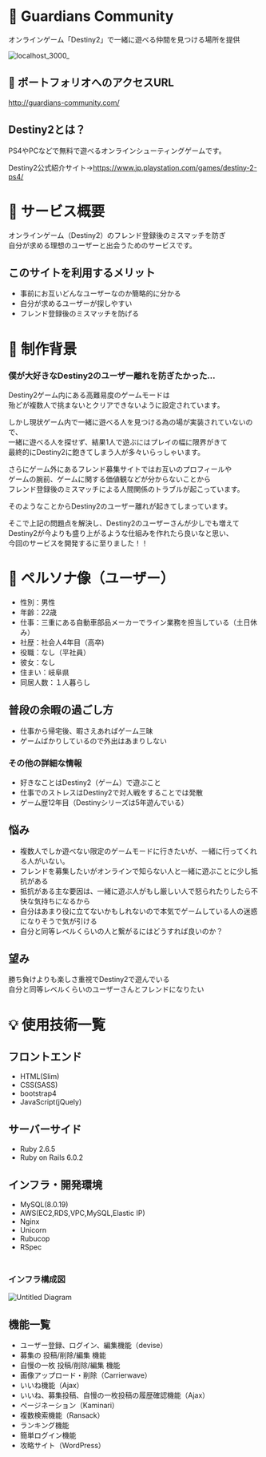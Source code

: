 # :two_men_holding_hands: Guardians Community

オンラインゲーム「Destiny2」で一緒に遊べる仲間を見つける場所を提供

![localhost_3000_](https://user-images.githubusercontent.com/57397215/79339158-6c149700-7f63-11ea-920f-8866d51f3e98.png)

## :closed_book: ポートフォリオへのアクセスURL
http://guardians-community.com/

## Destiny2とは？
PS4やPCなどで無料で遊べるオンラインシューティングゲームです。

Destiny2公式紹介サイト→https://www.jp.playstation.com/games/destiny-2-ps4/

# :closed_book: サービス概要

オンラインゲーム（Destiny2）のフレンド登録後のミスマッチを防ぎ  
自分が求める理想のユーザーと出会うためのサービスです。

## このサイトを利用するメリット

* 事前にお互いどんなユーザーなのか簡略的に分かる
* 自分が求めるユーザーが探しやすい
* フレンド登録後のミスマッチを防げる

# :round_pushpin: 制作背景

### 僕が大好きなDestiny2のユーザー離れを防ぎたかった…

Destiny2ゲーム内にある高難易度のゲームモードは  
殆どが複数人で挑まないとクリアできないように設定されています。  
  
しかし現状ゲーム内で一緒に遊べる人を見つける為の場が実装されていないので、  
一緒に遊べる人を探せず、結果1人で遊ぶにはプレイの幅に限界がきて  
最終的にDestiny2に飽きてしまう人が多々いらっしゃいます。  

さらにゲーム外にあるフレンド募集サイトではお互いのプロフィールや  
ゲームの腕前、ゲームに関する価値観などが分からないことから  
フレンド登録後のミスマッチによる人間関係のトラブルが起こっています。  

そのようなことからDestiny2のユーザー離れが起きてしまっています。  

そこで上記の問題点を解決し、Destiny2のユーザーさんが少しでも増えて  
Destiny2が今よりも盛り上がるような仕組みを作れたら良いなと思い、  
今回のサービスを開発するに至りました！！  

# :bust_in_silhouette: ペルソナ像（ユーザー）

* 性別：男性
* 年齢：22歳
* 仕事：三重にある自動車部品メーカーでライン業務を担当している（土日休み）
* 社歴：社会人4年目（高卒)
* 役職：なし（平社員）
* 彼女：なし
* 住まい：岐阜県
* 同居人数：１人暮らし

## 普段の余暇の過ごし方
* 仕事から帰宅後、暇さえあればゲーム三昧
* ゲームばかりしているので外出はあまりしない

### その他の詳細な情報
* 好きなことはDestiny2（ゲーム）で遊ぶこと
* 仕事でのストレスはDestiny2で対人戦をすることでは発散
* ゲーム歴12年目（Destinyシリーズは5年遊んでいる）

## 悩み
* 複数人でしか遊べない限定のゲームモードに行きたいが、一緒に行ってくれる人がいない。
* フレンドを募集したいがオンラインで知らない人と一緒に遊ぶことに少し抵抗がある
* 抵抗がある主な要因は、一緒に遊ぶ人がもし厳しい人で怒られたりしたら不快な気持ちになるから
* 自分はあまり役に立てないかもしれないので本気でゲームしている人の迷惑になりそうで気が引ける
* 自分と同等レベルくらいの人と繋がるにはどうすれば良いのか？

## 望み
勝ち負けよりも楽しさ重視でDestiny2で遊んでいる  
自分と同等レベルくらいのユーザーさんとフレンドになりたい

# :bulb: 使用技術一覧

## フロントエンド

* HTML(Slim)
* CSS(SASS)
* bootstrap4
* JavaScript(jQuely)

##  サーバーサイド

* Ruby 2.6.5
* Ruby on Rails 6.0.2


## インフラ・開発環境

* MySQL(8.0.19)
* AWS(EC2,RDS,VPC,MySQL,Elastic IP)
* Nginx
* Unicorn
* Rubucop
* RSpec  
　  
### インフラ構成図  

![Untitled Diagram](https://user-images.githubusercontent.com/57397215/79564758-377f1780-80ea-11ea-979e-857eb66d20fe.png)

## 機能一覧
* ユーザー登録、ログイン、編集機能（devise）
* 募集の 投稿/削除/編集 機能
* 自慢の一枚 投稿/削除/編集 機能
* 画像アップロード・削除（Carrierwave）
* いいね機能（Ajax）
* いいね、募集投稿、自慢の一枚投稿の履歴確認機能（Ajax）
* ページネーション（Kaminari）
* 複数検索機能（Ransack）
* ランキング機能
* 簡単ログイン機能
* 攻略サイト（WordPress）
